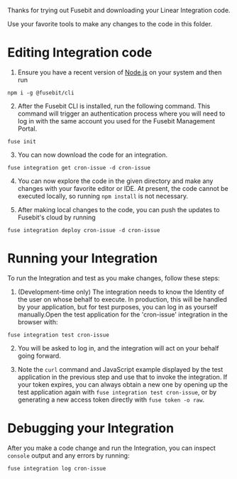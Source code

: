Thanks for trying out Fusebit and downloading your Linear Integration code.

Use your favorite tools to make any changes to the code in this folder.

# Editing Integration code

1. Ensure you have a recent version of [Node.js](https://nodejs.org) on your system and then run

`npm i -g @fusebit/cli`

2. After the Fusebit CLI is installed, run the following command. This command will trigger an
   authentication process where you will need to log in with the same account you used for the Fusebit
   Management Portal.

`fuse init`

3. You can now download the code for an integration.

`fuse integration get cron-issue -d cron-issue`

4. You can now explore the code in the given directory and make any changes with your favorite editor or IDE. At present, the code cannot be executed locally, so running `npm install` is not necessary.

5. After making local changes to the code, you can push the updates to Fusebit's cloud by running

`fuse integration deploy cron-issue -d cron-issue`

# Running your Integration

To run the Integration and test as you make changes, follow these steps:

1. (Development-time only) The integration needs to know the Identity of the user on whose behalf to execute. In production, this will be handled by your application, but for test purposes, you can log in as yourself manually.Open the test application for the 'cron-issue' integration in the browser with:

`fuse integration test cron-issue`

2. You will be asked to log in, and the integration will act on your behalf going forward.

3. Note the `curl` command and JavaScript example displayed by the test application in the previous step and use that to invoke the integration. If your token expires, you can always obtain a new one by opening up the test application again with `fuse integration test cron-issue`, or by generating a new access token directly with `fuse token -o raw`.

# Debugging your Integration

After you make a code change and run the Integration, you can inspect `console`
output and any errors by running:

`fuse integration log cron-issue`
